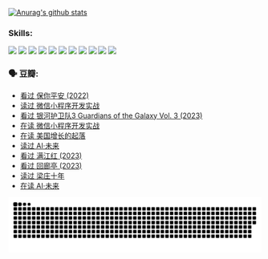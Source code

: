 
[![Anurag's github stats](https://github-readme-stats.vercel.app/api?username=w940853815)](https://github.com/anuraghazra/github-readme-stats)

### Skills:

<code><img height="32" src="https://cdn.jsdelivr.net/npm/simple-icons@v5/icons/python.svg"></code>
<code><img height="32" src="https://cdn.jsdelivr.net/npm/simple-icons@v5/icons/javascript.svg"></code>
<code><img height="32" src="https://cdn.jsdelivr.net/npm/simple-icons@v5/icons/django.svg"></code>
<code><img height="32" src="https://cdn.jsdelivr.net/npm/simple-icons@v5/icons/flask.svg"></code>
<code><img height="32" src="https://cdn.jsdelivr.net/npm/simple-icons@v5/icons/vuetify.svg"></code>
<code><img height="32" src="https://cdn.jsdelivr.net/npm/simple-icons@v5/icons/git.svg"></code>
<code><img height="32" src="https://cdn.jsdelivr.net/npm/simple-icons@v5/icons/docker.svg"></code>
<code><img height="32" src="https://cdn.jsdelivr.net/npm/simple-icons@v5/icons/postgresql.svg"></code>
<code><img height="32" src="https://cdn.jsdelivr.net/npm/simple-icons@v5/icons/elasticsearch.svg"></code>
<code><img height="32" src="https://cdn.jsdelivr.net/npm/simple-icons@v5/icons/macos.svg"></code>
<code><img height="32" src="https://cdn.jsdelivr.net/npm/simple-icons@v5/icons/linux.svg"></code>

### 🗣 豆瓣:

<!-- DOUBAN-ACTIVITIES:START -->
- [看过 保你平安‎ (2022)](https://www.douban.com/people/136069238/status/4239139510/?_i=84397736)
- [读过 微信小程序开发实战](https://www.douban.com/people/136069238/status/4237321528/?_i=84397736)
- [看过 银河护卫队3 Guardians of the Galaxy Vol. 3‎ (2023)](https://www.douban.com/people/136069238/status/4236631849/?_i=84397736)
- [在读 微信小程序开发实战](https://www.douban.com/people/136069238/status/4230177692/?_i=84397736)
- [在读 美国增长的起落](https://www.douban.com/people/136069238/status/4220055912/?_i=84397736)
- [读过 AI·未来](https://www.douban.com/people/136069238/status/4220054171/?_i=84397736)
- [看过 满江红‎ (2023)](https://www.douban.com/people/136069238/status/4219146433/?_i=84397736)
- [看过 回廊亭‎ (2023)](https://www.douban.com/people/136069238/status/4215992758/?_i=84397737)
- [读过 梁庄十年](https://www.douban.com/people/136069238/status/4206664969/?_i=84397737)
- [在读 AI·未来](https://www.douban.com/people/136069238/status/4206653520/?_i=84397737)
<!-- DOUBAN-ACTIVITIES:END -->


![Snake animation](https://raw.githubusercontent.com/w940853815/w940853815/output/github-contribution-grid-snake.svg)

<!--
**w940853815/w940853815** is a ✨ _special_ ✨ repository because its `README.md` (this file) appears on your GitHub profile.

Here are some ideas to get you started:

- 🔭 I’m currently working on ...
- 🌱 I’m currently learning ...
- 👯 I’m looking to collaborate on ...
- 🤔 I’m looking for help with ...
- 💬 Ask me about ...
- 📫 How to reach me: ...
- 😄 Pronouns: ...
- ⚡ Fun fact: ...
-->
